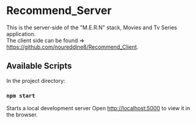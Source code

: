 # Recommend_Server
This is the server-side of the "M.E.R.N" stack, Movies and Tv Series application. \
The client side can be found => https://github.com/noureddine8/Recommend_Client.

## Available Scripts
In the project directory:

### `npm start`
Starts a local development server
Open [http://localhost:5000](http://localhost:5000) to view it in the browser.
